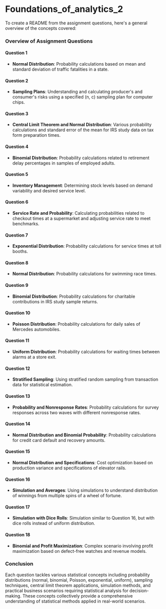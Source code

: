 # Foundations_of_analytics_2

To create a README from the assignment questions, here's a general overview of the concepts covered:

### Overview of Assignment Questions

#### Question 1
- **Normal Distribution**: Probability calculations based on mean and standard deviation of traffic fatalities in a state.

#### Question 2
- **Sampling Plans**: Understanding and calculating producer's and consumer's risks using a specified (n, c) sampling plan for computer chips.

#### Question 3
- **Central Limit Theorem and Normal Distribution**: Various probability calculations and standard error of the mean for IRS study data on tax form preparation times.

#### Question 4
- **Binomial Distribution**: Probability calculations related to retirement delay percentages in samples of employed adults.

#### Question 5
- **Inventory Management**: Determining stock levels based on demand variability and desired service level.

#### Question 6
- **Service Rate and Probability**: Calculating probabilities related to checkout times at a supermarket and adjusting service rate to meet benchmarks.

#### Question 7
- **Exponential Distribution**: Probability calculations for service times at toll booths.

#### Question 8
- **Normal Distribution**: Probability calculations for swimming race times.

#### Question 9
- **Binomial Distribution**: Probability calculations for charitable contributions in IRS study sample returns.

#### Question 10
- **Poisson Distribution**: Probability calculations for daily sales of Mercedes automobiles.

#### Question 11
- **Uniform Distribution**: Probability calculations for waiting times between alarms at a store exit.

#### Question 12
- **Stratified Sampling**: Using stratified random sampling from transaction data for statistical estimation.

#### Question 13
- **Probability and Nonresponse Rates**: Probability calculations for survey responses across two waves with different nonresponse rates.

#### Question 14
- **Normal Distribution and Binomial Probability**: Probability calculations for credit card default and recovery amounts.

#### Question 15
- **Normal Distribution and Specifications**: Cost optimization based on production variance and specifications of elevator rails.

#### Question 16
- **Simulation and Averages**: Using simulations to understand distribution of winnings from multiple spins of a wheel of fortune.

#### Question 17
- **Simulation with Dice Rolls**: Simulation similar to Question 16, but with dice rolls instead of uniform distribution.

#### Question 18
- **Binomial and Profit Maximization**: Complex scenario involving profit maximization based on defect-free watches and revenue models.

### Conclusion
Each question tackles various statistical concepts including probability distributions (normal, binomial, Poisson, exponential, uniform), sampling techniques, central limit theorem applications, simulation methods, and practical business scenarios requiring statistical analysis for decision-making. These concepts collectively provide a comprehensive understanding of statistical methods applied in real-world scenarios.
